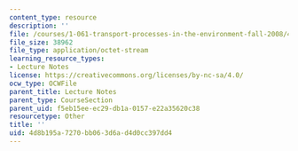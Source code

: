 ```yaml
---
content_type: resource
description: ''
file: /courses/1-061-transport-processes-in-the-environment-fall-2008/4d8b195a7270bb063d6ad4d0cc397dd4_WALK2.AVI
file_size: 38962
file_type: application/octet-stream
learning_resource_types:
- Lecture Notes
license: https://creativecommons.org/licenses/by-nc-sa/4.0/
ocw_type: OCWFile
parent_title: Lecture Notes
parent_type: CourseSection
parent_uid: f5eb15ee-ec29-db1a-0157-e22a35620c38
resourcetype: Other
title: ''
uid: 4d8b195a-7270-bb06-3d6a-d4d0cc397dd4
---
```

